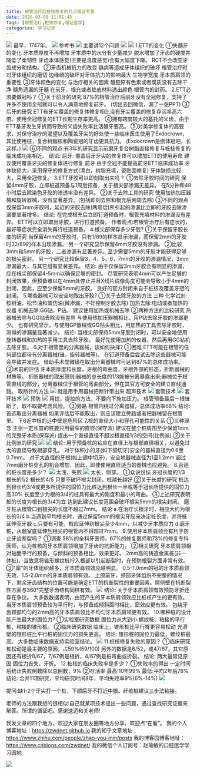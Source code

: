 ```yaml
---
title: 根管治疗后桩核修复的几点循证考量
date: 2020-03-08 11:01:48
tags: [根管治疗,桩核修复,循证医学]
categories: 学习记录
---
```

![](https://zymblog-1258069789.cos.ap-chengdu.myqcloud.com/blog0200-rootzhuang/01.png)
最早，1747年。
![](https://zymblog-1258069789.cos.ap-chengdu.myqcloud.com/blog0200-rootzhuang/02.png)
参考书
![](https://zymblog-1258069789.cos.ap-chengdu.myqcloud.com/blog0200-rootzhuang/03.png)
主要讲12个问题
![](https://zymblog-1258069789.cos.ap-chengdu.myqcloud.com/blog0200-rootzhuang/04.png)
![](https://zymblog-1258069789.cos.ap-chengdu.myqcloud.com/blog0200-rootzhuang/05.png)
1.ETT的变化
①失髓牙的变化
牙本质厚度不再增加
牙本质中的水分有少量减少
脱水增加了牙齿的硬度并降低了柔韧性
牙齿本体感觉(主要是温度感觉)会有大幅度下降。
RCT不会改变牙齿成分和结构。
②牙齿机械抗力的改变
龋病等造成牙体组织的破坏
根管治疗时对牙体组织的磨切
边缘嵴的破坏对牙体抗力的影响最大
生物学宽度
牙本质肩领的重要性
③牙体颜色的变化
与治疗相关的因素
髓腔原有色素或者腐质没有去除干净
髓角遗漏的牙髓
在前牙，根充或者垫底材料透出颜色
根管内的封药。
2.ETT必须要做冠吗？
①关于前牙的研究
87%的根管治疗后前牙没有全冠修复，支持了许多不使用全冠就可以令人满意地修复前牙。
(切出去回微信，漏了一张PPT)
③后牙的研究
ETT有牙尖覆盖的修复体修复相比没有牙尖覆盖的修复存活率高六倍。使用全冠修复的ETT长期生存率更高。
④拥有跨度较大的基托的义齿，由于ETT基牙发生牙折而导致的义齿失败率比活髓牙要高。
⑤对美学修复体的高要求，对保守治疗的渴望以及覆盖牙尖的好处使一些临床医生使用了Exdocrown，其比使用桩，复合树脂核和陶瓷冠的牙齿更具抗力。
(Exdocrown是嵌体冠吧，长这样。)
![](https://zymblog-1258069789.cos.ap-chengdu.myqcloud.com/blog0200-rootzhuang/06.png)
⑥不同的观点:有3年的研究显示前磨牙复合树脂直接修复与桩核修复的临床成功率相近。
结论:
后牙:
覆盖后牙牙尖的修复体可以增加ETT的使用寿命
建议使用覆盖牙尖的修复体进行修复
前牙
由于全冠不能提高前牙ETT临床成功率
牙体缺损大，采用保守的修复方式(漂白，树脂充填，瓷贴面修复)
牙体缺损比较大，采用全冠修复。
3.ETT牙胶可以即刻取出来吗？
①去除牙胶时间的研究
保留4mm牙胶，立即桩道预备与1周后预备，关于根尖部渗漏无差异。
在5分钟和48小时后去除染色牙胶的渗透率没有差异。
②关于去除工具的研究
使用加热加压器械和旋转器械，没有显著差异。(包括即刻去除和根充后两周去除)
③不同的观点
仅保留3mm牙胶时，延迟的牙胶去除(两周后)所引起的渗漏比立即的牙胶去除渗漏要显著增多。
结论:
在完成根充后立即钉道预备时，根管充填材料的渗漏没有差异。
ETT可以立即取出牙胶，进行钉道预备。
作者观点:若根管治疗后有症状的，最好等症状完全消失再行桩道预备。
4.根尖部保存多少牙胶?
①关于保留牙胶长度的研究
当保留4mm的牙胶时，只有1/89的样本显示渗漏，而保留2mm的牙胶时32/89的样本出现渗漏。
另一个研究显示保留4mm牙胶没有渗漏。
②比较3mm和5mm的牙胶，二者渗漏有显著差异。至少需要5mm的牙胶才能获得足够的根尖密封。
另一个研究比较保留3，4，5，6，7mm的牙胶的渗漏情况，3mm渗漏最大，与其它组有显著差异。
结论:
由于仅保留3mm牙胶会有明显的渗漏，应在根尖部保留4-5mm以确保足够的密封。
尽管研究表明4mm可以产生足够的封闭效果，但预备难以在4mm处停止并且X线片成像角度可能会导致小于4mm的封闭，因此，应至少保留5mm的牙胶。
良好的官方封闭来自于桩核及覆盖牙冠的封闭。
5.哪些器械可以安全地取出牙胶?
①关于去除牙胶的方法
三种
化学试剂:桉树油，松节油和氯仿油(微渗漏，不好控制牙胶去除)
加热去除:电动或者加热的仪器
机械去除:GG钻，P钻。
建议使用加热或机械去除
②两种方法的比较研究
热器械去除与GG钻去除没有差异
与使用热加压器械相比，用P钻去除牙胶的渗漏更少。
也有研究显示，与使用GP器械或GG钻头相比，用加热的工具去除牙胶时，测得的渗漏量显著减少。
结论:
当根尖部保持5mm牙胶封闭时，可以安全地使用旋转器械和加热的手用工具去除牙胶。
最好先使用加热的仪器，然后再用GG钻机去除牙胶。
6.对于根管里的分离器械，该如何抉择?
①困难
ETT可能在根管的任何部位都带有分离器械(锉，旋转器械等)。
在钉道预备后尝试去除这些器械可能会导致并发症。
借助手术显微镜在取出分离器械时可达到87%的总体成功率。
②术前的评估
牙本质厚度和长度，牙根的弯曲度，牙根外部的形态，折断器械的材质等。
折断器械的取出原则:器械的总长度的1/3能被分离暴露出来;器械位于根管直线的部分，分离器械位于根管的弯曲部分，但在其官方可安全的建立直线通路。
取断针的方法
![](https://zymblog-1258069789.cos.ap-chengdu.myqcloud.com/blog0200-rootzhuang/07.png)
就是用手用器械把断针带出来
超声技术
![](https://zymblog-1258069789.cos.ap-chengdu.myqcloud.com/blog0200-rootzhuang/08.png)
套管技术
![](https://zymblog-1258069789.cos.ap-chengdu.myqcloud.com/blog0200-rootzhuang/09.png)
套环技术
![](https://zymblog-1258069789.cos.ap-chengdu.myqcloud.com/blog0200-rootzhuang/10.png)
预防
![](https://zymblog-1258069789.cos.ap-chengdu.myqcloud.com/blog0200-rootzhuang/11.png)
用捻，提拉的方法，不要向下施加压力。
根管预备最后一根锉断了，取不取要考虑风险。
③旁路
根管内绕过分离器械，总体成功率68%
结论:
首选取出分离器械
如果评估后不能取出，则应该建立旁路或者把器械留在根管里。
下6近中根的远中壁是危险区
7.桩的直径大小和穿孔可能性的关系
①三种理念
主张一定长度的桩要只用最窄的直径(保守派)
建议在整个桩周围至少保留1mm的完整牙本质(保存派)
提出一个直径直径不超过根直径1/3的空间(比例派)
②关于比例派的研究
![](https://zymblog-1258069789.cos.ap-chengdu.myqcloud.com/blog0200-rootzhuang/12.png)
![](https://zymblog-1258069789.cos.ap-chengdu.myqcloud.com/blog0200-rootzhuang/13.png)
结论:
用于预备桩的钻应在直径上与根部直径相关，以避免过大的直径导致根部穿孔。
对于体积小的牙(如下颌切牙)安全的器械直径为0.6至0.7mm。
对于大直径的牙根(如上颌中切牙)，安全地器械直径为1至1.2mm
超过7mm磨牙桩穿孔的机会增加，因此，即使使用直径适当的器械也应避免。
8.合适的桩长度是多少？
![](https://zymblog-1258069789.cos.ap-chengdu.myqcloud.com/blog0200-rootzhuang/14.png)
太浅，失败
![](https://zymblog-1258069789.cos.ap-chengdu.myqcloud.com/blog0200-rootzhuang/15.png)
太长，侧穿。
①众说纷纭
牙冠长度的1/3
根长的1/2
根长的4/5
只要不破坏根尖封闭，桩越长越好
②关于长度的研究
桩达到根长约3/4或更多所提供的固位力比桩达到根长一半或等于冠长所提供的固位力高30%
长度至少为根的3/4的桩具有最大的刚度和最小的弯曲。
③上述研究表明桩的长度为根长的3/4为宜
达到此建议长度范围会破坏根尖5mm的根尖封闭。
磨牙桩从根管口到根尖的长度不超过7mm。
结论
a.在治疗长根牙时，相应大约为根长的3/4
b.当遇到平均根长时，通过保留5mm的根尖牙胶来决定桩长度，并将桩延伸至牙胶
c.只要有可能，桩应延伸到根尖至少4mm，以减少牙本质应力
d.磨牙桩，从髓室底延伸到根尖的根管内不得超过7mm。
9.使用牙本质肩领会有利于防止牙齿断裂吗？
①调查
58%的全科牙医师，67%的修复医师和73%的修复专科医师，认为桩核的牙本质肩领增加了牙齿的抗折能力。
②相关研究
牙本质肩领相对轴面平行的预备，与倾斜的预备相比，效果更好。
2mm高的铸造金属桩(非一体桩)，当故意将锥形螺纹桩拧入根部以引起断裂时，在预防根裂方面非常有效。
③"窟"的牙体组织越多，牙本质肩领效应越明显。
0.5-1.0mm的冠的牙本质肩领无效，1.5-2.0mm的牙本质肩领有效。
上颌前牙，颈部牙体组织不完整的情况下，剩余牙齿结构的位置可能是确定ETT的抗断裂性的重要因素。腭侧壁在抗断裂性方面与360°完整牙齿结构同样有效。
![](https://zymblog-1258069789.cos.ap-chengdu.myqcloud.com/blog0200-rootzhuang/16.png)
结论:
关于牙本质肩领有效预防牙折还存在争议。
大多数数据表明，由冠产生的牙本质肩领效应比桩核产生的更有效。
当牙本质肩领预备较为平行时，与预备成倾斜面时相比，窟效应更有效。
包绕牙齿颈部均匀的2mm高的牙本质肩领比不均匀牙本质肩领更有效。
10.哪种桩的设计能产生最大的固位力?
①实验室研究数据
固位力从大到小:螺纹桩、粘接的平行桩、粘接的锥形桩。
②临床研究数据
临床上，锥形桩比平行桩更容易松动
光滑壁的锥形桩比平行桩的固位力的损失更高。
结论:
锥形桩的固位力最低，螺纹桩最高。
大多数临床数据支持实验室结论。
![](https://zymblog-1258069789.cos.ap-chengdu.myqcloud.com/blog0200-rootzhuang/17.png)
11.桩核修复失败的原因？
①临床研究
桩松动是最主要的原因，占59%(59/100)
另外的数据是6/52，或47/67，其它原因还有根折8/67，7/67例是根折，4/67例是桩弯曲或折裂。
结论:
两大最常见原因:固位力丧失，牙折。
12.桩核的临床失败率是多少？
①失败率的得出
一定时间后统计失败例数除以总例数，9%
②存活率
最高:10年99%
最低:平均2年后78%
结论:
合并11项研究，平均研究时间8年，平均失败率9%(6%-14%)
![](https://zymblog-1258069789.cos.ap-chengdu.myqcloud.com/blog0200-rootzhuang/18.png)

提问:缺1-2个牙尖打一个桩，下颌后牙不打近中根。纤维桩建议三步法粘接。

老师的方法跟我想的很相似:自己就某项技术提出一些问题，通过查找研究证据来解答。所谓的循证吧。感谢速迈和关老师!


我发文章的四个地方，欢迎大家在朋友圈等地方分享，欢迎点“在看”。
我的个人博客地址：https://zwdnet.github.io
我的知乎文章地址： https://www.zhihu.com/people/zhao-you-min/posts
我的博客园博客地址： https://www.cnblogs.com/zwdnet/
我的微信个人订阅号：赵瑜敏的口腔医学学习园地


![](https://zymblog-1258069789.cos.ap-chengdu.myqcloud.com/other/wx.jpg)
